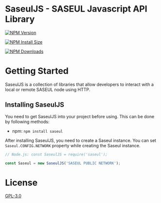 # SaseulJS - SASEUL Javascript API Library

[![NPM Version][npm-version-image]][npm-url]

[![NPM Install Size][npm-install-size-image]][npm-install-size-url]

[![NPM Downloads][npm-downloads-image]][npm-downloads-url]

# Getting Started

SaseulJS is a collection of libraries that allow developers to interact with a local or remote SASEUL node using HTTP.

## Installing SaseulJS

You need to get SaseulJS into your project before using. This can be done by following methods:

- npm: `npm install saseul`

After installing SaseulJS, you need to create a Saseul instance. You can set `Saseul.CONFIG.NETWORK` property while creating the Saseul instance.

```javascript
// Node.js: const SaseulJS = require('saseul');

const Saseul = new SaseulJS('SASEUL PUBLIC NETWORK');
```


# License

[GPL-3.0](LICENSE.md)





[npm-downloads-image]: https://badgen.net/npm/dm/saseul
[npm-downloads-url]: https://npmcharts.com/compare/saseul?minimal=true
[npm-install-size-image]: https://badgen.net/packagephobia/install/saseul
[npm-install-size-url]: https://packagephobia.com/result?p=saseul
[npm-url]: https://npmjs.org/package/saseul
[npm-version-image]: https://badgen.net/npm/v/saseul